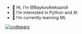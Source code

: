 - 👋 Hi, I’m @BaykovAleksandr
- 👀 I’m interested in Python and AI
- 🌱 I’m currently learning ML


<!---
BaykovAleksandr/BaykovAleksandr is a ✨ special ✨ repository because its `README.md` (this file) appears on your GitHub profile.
You can click the Preview link to take a look at your changes.
--->
[![codewars](https://www.codewars.com/users/username/badges/large)](https://www.codewars.com/users/AlexBaykov)
